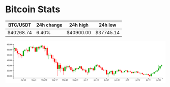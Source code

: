 # Bitcoin Stats

BTC/USDT|24h change|24h high|24h low|
|---|---|---|---|
|$40268.74|6.40%|$40900.00|$37745.14|

<img src="./chart.svg">
